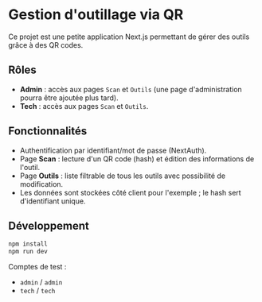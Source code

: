 # Gestion d'outillage via QR

Ce projet est une petite application Next.js permettant de gérer des outils grâce à des QR codes.

## Rôles

- **Admin** : accès aux pages `Scan` et `Outils` (une page d'administration pourra être ajoutée plus tard).
- **Tech** : accès aux pages `Scan` et `Outils`.

## Fonctionnalités

- Authentification par identifiant/mot de passe (NextAuth).
- Page **Scan** : lecture d'un QR code (hash) et édition des informations de l'outil.
- Page **Outils** : liste filtrable de tous les outils avec possibilité de modification.
- Les données sont stockées côté client pour l'exemple ; le hash sert d'identifiant unique.

## Développement

```bash
npm install
npm run dev
```

Comptes de test :

- `admin` / `admin`
- `tech` / `tech`
